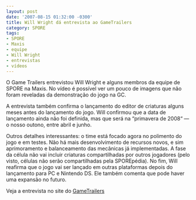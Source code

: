 ```yaml
---
layout: post
date: '2007-08-15 01:32:00 -0300'
title: Will Wright dá entrevista ao GameTrailers
category: SPORE
tags:
- SPORE
- Maxis
- equipe
- Will Wright
- entrevistas
- vídeos
---
```

O Game Trailers entrevistou Will Wright e alguns membros da equipe de SPORE na
Maxis. No vídeo é possível ver um pouco de imagens que não foram reveladas da
demonstração do jogo na GC.

A entrevista também confirma o lançamento do editor de criaturas alguns meses
antes do lançamento do jogo. Will confirmou que a data de lançamento ainda não
foi definida, mas que será na “primavera de 2008“ — o nosso outono, entre abril
e junho.

Outros detalhes interessantes: o time está focado agora no polimento do jogo e
em testes. Não há mais desenvolvimento de recursos novos, e sim aprimoramento e
balanceamento das mecânicas já implementadas. A fase da célula não vai incluir
criaturas compartilhadas por outros jogadores (pelo visto, células não serão
compartilhadas pela SPOREpédia). No fim, Will reafirma que o jogo vai ser lançado
em outras plataformas depois do lançamento para PC e Nintendo DS. Ele também
comenta que pode haver uma expansão no futuro.

Veja a entrevista no site do [GameTrailers](http://www.gametrailers.com/player/24967.html)
